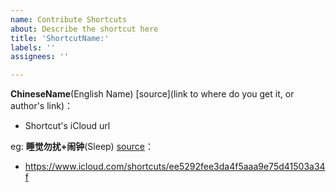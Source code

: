 ```yaml
---
name: Contribute Shortcuts
about: Describe the shortcut here
title: 'ShortcutName:'
labels: ''
assignees: ''

---
```


**ChineseName**(English Name) [source](link to where do you get it, or author's link)：
* Shortcut's iCloud url

eg:
**睡觉勿扰+闹钟**(Sleep) [source](https://owenying.github.io)：
* https://www.icloud.com/shortcuts/ee5292fee3da4f5aaa9e75d41503a34f
